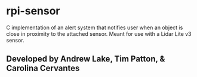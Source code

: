# rpi-sensor
C implementation of an alert system that notifies user when an object is close in proximity to the attached sensor. Meant for use with a Lidar Lite v3 sensor.

## Developed by Andrew Lake, Tim Patton, & Carolina Cervantes